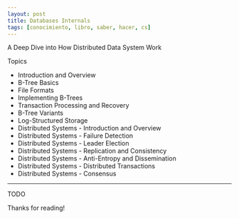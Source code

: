 ```yaml
---
layout: post
title: Databases Internals
tags: [conocimiento, libro, saber, hacer, cs]
---
```


<!--Resumen-->

A Deep Dive into How Distributed Data System Work

Topics 

- Introduction and Overview
- B-Tree Basics
- File Formats
- Implementing B-Trees
- Transaction Processing and Recovery
- B-Tree Variants
- Log-Structured Storage
- Distributed Systems -  Introduction and Overview
- Distributed Systems -  Failure Detection
- Distributed Systems -  Leader Election
- Distributed Systems -  Replication and Consistency
- Distributed Systems -  Anti-Entropy and Dissemination
- Distributed Systems -  Distributed Transactions
- Distributed Systems -  Consensus

---

<!--more-->
TODO
  
Thanks for reading!